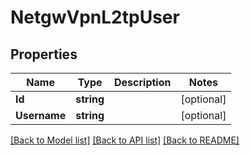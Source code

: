 # NetgwVpnL2tpUser

## Properties
Name | Type | Description | Notes
------------ | ------------- | ------------- | -------------
**Id** | **string** |  | [optional] 
**Username** | **string** |  | [optional] 

[[Back to Model list]](../README.md#documentation-for-models) [[Back to API list]](../README.md#documentation-for-api-endpoints) [[Back to README]](../README.md)


